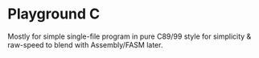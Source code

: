 Playground C
===================
Mostly for simple single-file program in pure C89/99 style for simplicity & raw-speed to blend with Assembly/FASM later.

